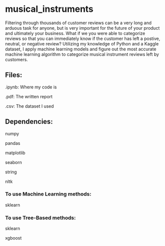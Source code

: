 # musical_instruments
Filtering through thousands of customer reviews can be a very long and arduous task for anyone, but is very important for the future of your product and ultimately your business. What if we you were able to categorize reviews so that you can immediately know if the customer has left a postive, neutral, or negative review? Utilizing my knowledge of Python and a Kaggle dataset, I apply machine learning models and figure out the most accurate machine learning algorithm to categorize musical instrument reviews left by customers.
## Files:
.ipynb: Where my code is

.pdf: The written report

.csv: The dataset I used
## Dependencies:

numpy

pandas

matplotlib

seaborn

string

nltk

### To use Machine Learning methods:

sklearn

### To use Tree-Based methods:

sklearn

xgboost

